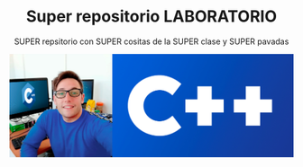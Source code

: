 <div align="center">
  
# Super repositorio LABORATORIO  

SUPER repsitorio con SUPER cositas de la SUPER clase y SUPER pavadas

</div>

<img src="/img/cpp.jpg">
